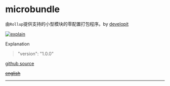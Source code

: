 # microbundle

由`Rollup`提供支持的小型模块的零配置打包程序。by [developit](https://github.com/developit)

[![explain](http://llever.com/explain.svg)](https://github.com/chinanf-boy/Source-Explain)
    
Explanation

> "version": "1.0.0"

[github source](https://github.com/developit/microbundle)

~~[english](./README.en.md)~~

---

